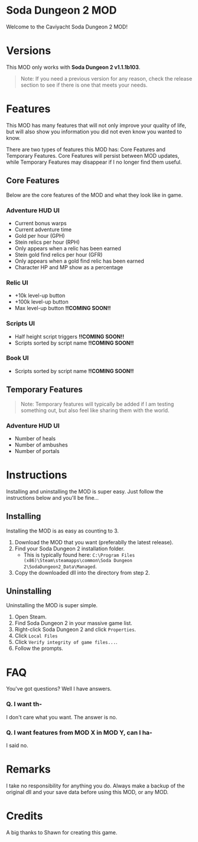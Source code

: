 # Soda Dungeon 2 MOD

Welcome to the Caviyacht Soda Dungeon 2 MOD!

# Versions

This MOD only works with **Soda Dungeon 2 v1.1.1b103**.

> Note: If you need a previous version for any reason, check the release section to see if there is one that meets your needs.

# Features

This MOD has many features that will not only improve your quality of life, but will also show you information you did not even know you wanted to know.

There are two types of features this MOD has: Core Features and Temporary Features. Core Features will persist between MOD updates, while Temporary Features may disappear if I no longer find them useful.

## Core Features

Below are the core features of the MOD and what they look like in game.

### Adventure HUD UI

- Current bonus warps
- Current adventure time
- Gold per hour (GPH)
- Stein relics per hour (RPH)
- Only appears when a relic has been earned
- Stein gold find relics per hour (GFR)
- Only appears when a gold find relic has been earned
- Character HP and MP show as a percentage

### Relic UI

- +10k level-up button
- +100k level-up button
- Max level-up button **!!COMING SOON!!**

### Scripts UI

- Half height script triggers **!!COMING SOON!!**
- Scripts sorted by script name **!!COMING SOON!!**

### Book UI

- Scripts sorted by script name **!!COMING SOON!!**

## Temporary Features

> Note: Temporary features will typically be added if I am testing something out, but also feel like sharing them with the world.

### Adventure HUD UI

- Number of heals
- Number of ambushes
- Number of portals

# Instructions

Installing and uninstalling the MOD is super easy. Just follow the instructions below and you'll be fine...

## Installing

Installing the MOD is as easy as counting to 3.

1) Download the MOD that you want (preferablly the latest release).
2) Find your Soda Dungeon 2 installation folder.
   - This is typically found here: `C:\Program Files (x86)\Steam\steamapps\common\Soda Dungeon 2\SodaDungeon2_Data\Managed`.
3) Copy the downloaded dll into the directory from step 2.

## Uninstalling

Uninstalling the MOD is super simple.

1) Open Steam.
2) Find Soda Dungeon 2 in your massive game list.
3) Right-click Soda Dungeon 2 and click `Properties`.
4) Click `Local Files`
5) Click `Verify integrity of game files...`.
6) Follow the prompts.

# FAQ

You've got questions? Well I have answers.

### Q. I want th-

I don't care what you want. The answer is no.

### Q. I want features from MOD X in MOD Y, can I ha-

I said no.

# Remarks

I take no responsibility for anything you do. Always make a backup of the original dll and your save data before using this MOD, or any MOD.

# Credits

A big thanks to Shawn for creating this game.
